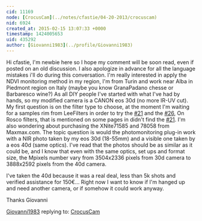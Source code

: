 ```yaml
---
cid: 11169
node: [CrocusCam](../notes/cfastie/04-20-2013/crocuscam)
nid: 6924
created_at: 2015-02-15 13:07:33 +0000
timestamp: 1424005653
uid: 435292
author: [Giovanni1983](../profile/Giovanni1983)
---
```


Hi cfastie, I'm newbie here so I hope my comment will be soon read, even if posted on an old discussion. I also apologize in advance for all the language mistakes i'll do during this conversation. 
I'm really interested in apply the NDVI monitoring method in my region, I'm from Turin and work near Alba in Piedmont region on Italy (maybe you know GranaPadano chesse or Barbaresco wine?) As all DIY people I've started with what I've had  by hands, so my modified camera is a CANON eos 30d (no more IR-UV cut). My first question is on the filter type to choose, at the moment I'm waiting for a samples rim from LeeFilters in order to try the [#21](/n/21) and the [#26](/n/26), On Rosco filters, that is mentioned on some pages in didn't find the [#21](/n/21).
I'm also wondering about purchasing the XNite71585 and 78058 from Maxmax.com.
The topic question is would the photomonitoring plug-in work with a NIR photo taken by my eos 30d (18-55mm) and a visible one taken by a eos 40d (same optics). I've read that the photos should be as similar as it could be, and I know that even with the same optics, set ups and format size, the Mpixels number vary from 3504x2336 pixels from 30d camera to 3888x2592 pixels from the 40d camera.

I've taken the 40d because it was a real deal, less than 5k shots and verified assistance for 150€...
Right now I want to know if I'm hanged up and need another camera, or if somehow it could work anyway.

Thanks
Giovanni

[Giovanni1983](../profile/Giovanni1983) replying to: [CrocusCam](../notes/cfastie/04-20-2013/crocuscam)

